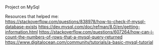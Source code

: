 Project on MySql

Resources that helped me:
https://stackoverflow.com/questions/838978/how-to-check-if-mysql-database-exists
https://dev.mysql.com/doc/refman/8.0/en/getting-information.html
https://stackoverflow.com/questions/607264/how-can-i-count-the-numbers-of-rows-that-a-mysql-query-returned
https://www.digitalocean.com/community/tutorials/a-basic-mysql-tutorial